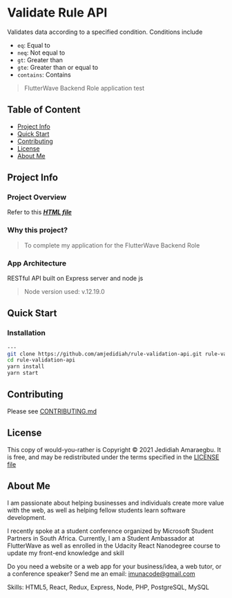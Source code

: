 # Validate Rule API

Validates data according to a specified condition.
Conditions include

- `eq`: Equal to
- `neq`: Not equal to
- `gt`: Greater than
- `gte`: Greater than or equal to
- `contains`: Contains

> FlutterWave Backend Role application test

## Table of Content

- [Project Info](#project-info)
- [Quick Start](#quick-start)
- [Contributing](#contributing)
- [License](#license)
- [About Me](#about-me)

## Project Info

### Project Overview

Refer to this **_[HTML file](./docs/FullTime.html)_**

### Why this project?

> To complete my application for the FlutterWave Backend Role

### App Architecture

RESTful API built on Express server and node js

> Node version used: v.12.19.0

## Quick Start

### Installation

```bash
---
git clone https://github.com/amjedidiah/rule-validation-api.git rule-validation-api
cd rule-validation-api
yarn install
yarn start
```

## Contributing

Please see [CONTRIBUTING.md](docs/CONTRIBUTING.md)

## License

This copy of would-you-rather is Copyright © 2021 Jedidiah Amaraegbu. It is free, and may be redistributed under the terms specified in the [LICENSE file](docs/LICENSE)

## About Me

I am passionate about helping businesses and individuals create more value with the web, as well as helping fellow students learn software development.

I recently spoke at a student conference organized by Microsoft Student Partners in South Africa. Currently, I am a Student Ambassador at FlutterWave as well as enrolled in the Udacity React Nanodegree course to update my front-end knowledge and skill

Do you need a website or a web app for your business/idea, a web tutor, or a conference speaker?
Send me an email: imunacode@gmail.com

Skills: HTML5, React, Redux, Express, Node, PHP, PostgreSQL, MySQL
